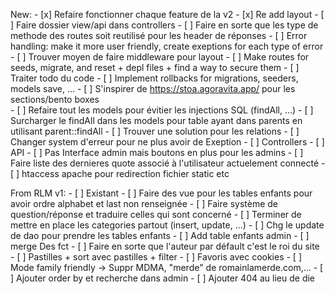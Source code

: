 New:
    - [x] Refaire fonctionner chaque feature de la v2
    - [x] Re add layout
    - [ ] Faire dossier view/api dans controllers
    - [ ] Faire en sorte que les type de methode des routes soit reutilisé pour les header de réponses
    - [ ] Error handling: make it more user friendly, create exeptions for each type of error
    - [ ] Trouver moyen de faire middleware pour layout
    - [ ] Make routes for seeds, migrate, and reset + depl files + find a way to secure them
    - [ ] Traiter todo du code
    - [ ] Implement rollbacks for migrations, seeders, models save, ...
    - [ ] S'inspirer de https://stoa.agoravita.app/ pour les sections/bento boxes  
    - [ ] Refaire tout les models pour évitier les injections SQL (findAll, ...)
    - [ ] Surcharger le findAll dans les models pour table ayant dans parents en utilisant parent::findAll
	- [ ] Trouver une solution pour les relations
    - [ ] Changer system d'erreur pour ne plus avoir de Exeption
    - [ ] Controllers
    - [ ] API
    - [ ] Pas Interface admin mais boutons en plus pour les admins
    - [ ] Faire liste des dernieres quote associé à l'utilisateur actuelement connecté
    - [ ] htaccess apache pour redirection fichier static etc

From RLM v1:
    - [ ] Existant
    - [ ] Faire des vue pour les tables enfants pour avoir ordre alphabet et last non renseignée
    - [ ] Faire système de question/réponse et traduire celles qui sont concerné
    - [ ] Terminer de mettre en place les categories partout (insert, update, ...)
    - [ ] Chg le update de dao pour prendre les tables enfants
    - [ ] Add table enfants admin
    - [ ] merge Des fct
    - [ ] Faire en sorte que l'auteur par défault c'est le roi du site
    - [ ] Pastilles + sort avec pastilles + filter
    - [ ] Favoris avec cookies
    - [ ] Mode family friendly -> Suppr MDMA, "merde" de romainlamerde.com,...
    - [ ] Ajouter order by et recherche dans admin
    - [ ] Ajouter 404 au lieu de die